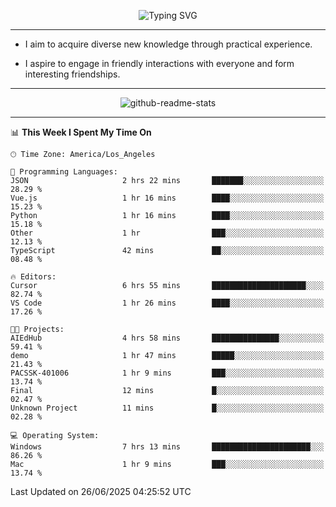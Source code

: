 <p align="center">
  <img src="https://readme-typing-svg.demolab.com?font=Fira+Code&weight=500&size=32&duration=2500&pause=1600&center=true&vCenter=true&random=false&width=1024&height=64&lines=Hi+there+%F0%9F%91%8B;I'm+delighted+you+could+make+it+here+%F0%9F%8E%89;I'm+Harry%2C+a+college+student+still+finding+my+way" alt="Typing SVG" />
</p>


---


- I aim to acquire diverse new knowledge through practical experience.

- I aspire to engage in friendly interactions with everyone and form interesting friendships.


---


<p align="center">
  <img src="https://github-readme-stats.vercel.app/api?username=Harry-Jing&show_icons=true" alt="github-readme-stats"/>
</p>


---

<!--START_SECTION:waka-->
📊 **This Week I Spent My Time On** 

```text
🕑︎ Time Zone: America/Los_Angeles

💬 Programming Languages: 
JSON                     2 hrs 22 mins       ███████░░░░░░░░░░░░░░░░░░   28.29 % 
Vue.js                   1 hr 16 mins        ████░░░░░░░░░░░░░░░░░░░░░   15.23 % 
Python                   1 hr 16 mins        ████░░░░░░░░░░░░░░░░░░░░░   15.18 % 
Other                    1 hr                ███░░░░░░░░░░░░░░░░░░░░░░   12.13 % 
TypeScript               42 mins             ██░░░░░░░░░░░░░░░░░░░░░░░   08.48 % 

🔥 Editors: 
Cursor                   6 hrs 55 mins       █████████████████████░░░░   82.74 % 
VS Code                  1 hr 26 mins        ████░░░░░░░░░░░░░░░░░░░░░   17.26 % 

🐱‍💻 Projects: 
AIEdHub                  4 hrs 58 mins       ███████████████░░░░░░░░░░   59.41 % 
demo                     1 hr 47 mins        █████░░░░░░░░░░░░░░░░░░░░   21.43 % 
PACSSK-401006            1 hr 9 mins         ███░░░░░░░░░░░░░░░░░░░░░░   13.74 % 
Final                    12 mins             █░░░░░░░░░░░░░░░░░░░░░░░░   02.47 % 
Unknown Project          11 mins             █░░░░░░░░░░░░░░░░░░░░░░░░   02.28 % 

💻 Operating System: 
Windows                  7 hrs 13 mins       ██████████████████████░░░   86.26 % 
Mac                      1 hr 9 mins         ███░░░░░░░░░░░░░░░░░░░░░░   13.74 % 
```


 Last Updated on 26/06/2025 04:25:52 UTC
<!--END_SECTION:waka-->
